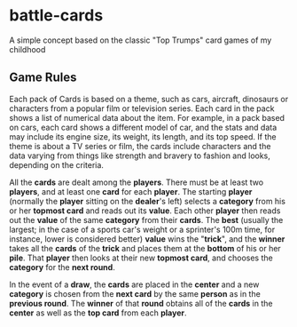 battle-cards
============

A simple concept based on the classic "Top Trumps" card games of my childhood

Game Rules
----------

Each pack of Cards is based on a theme, such as cars, aircraft, dinosaurs or characters from a popular film or television series. Each card in the pack shows a list of numerical data about the item. For example, in a pack based on cars, each card shows a different model of car, and the stats and data may include its engine size, its weight, its length, and its top speed.  If the theme is about a TV series or film, the cards include characters and the data varying from things like strength and bravery to fashion and looks, depending on the criteria.

All the **cards** are dealt among the **players**. There must be at least two **players**, and at least one **card** for each **player**. The starting **player** (normally the **player** sitting on the **dealer**'s left) selects a **category** from his or her **topmost card** and reads out its **value**. Each other **player** then reads out the **value** of the same **category** from their **cards**. The **best** (usually the largest; in the case of a sports car's weight or a sprinter's 100m time, for instance, lower is considered better) **value** wins the "**trick**", and the **winner** takes all the **cards** of the **trick** and places them at the **bottom** of his or her **pile**. That **player** then looks at their new **topmost card**, and chooses the **category** for the **next round**.

In the event of a **draw**, the **cards** are placed in the **center** and a new **category** is chosen from the **next card** by the same **person** as in the **previous round**. The **winner** of that **round** obtains all of the **cards** in the **center** as well as the **top card** from each **player**.
